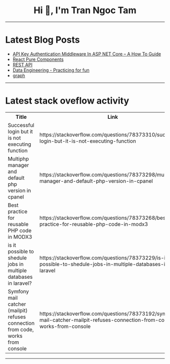 <h1 align="center">Hi 👋, I'm Tran Ngoc Tam</h1>

---

# Latest Blog Posts 
<!-- BLOG-POST-LIST:START -->
- [API Key Authentication Middleware In ASP NET Core – A How To Guide](https://dev.to/devleader/api-key-authentication-middleware-in-asp-net-core-a-how-to-guide-2ol9)
- [React Pure Components](https://dev.to/fatimaalam1234/react-pure-components-32b2)
- [REST API](https://dev.to/tmrifat87/rest-api-2j0e)
- [Data Engineering - Practicing for fun](https://dev.to/dentrodailha96/data-engineering-practing-for-fun-178h)
- [graph](https://dev.to/imnotleo/graph-4l4f)
<!-- BLOG-POST-LIST:END -->

---

# Latest stack oveflow activity
<table>
  <tr><th>Title</th><th>Link</th></tr>
  <!-- STACKOVERFLOW:START --><tr><td>Successful login but it is not executing function</td><td>https://stackoverflow.com/questions/78373310/successful-login-but-it-is-not-executing-function</td></tr><tr><td>Multiphp manager and default php version in cpanel</td><td>https://stackoverflow.com/questions/78373298/multiphp-manager-and-default-php-version-in-cpanel</td></tr><tr><td>Best practice for reusable PHP code in MODX3</td><td>https://stackoverflow.com/questions/78373268/best-practice-for-reusable-php-code-in-modx3</td></tr><tr><td>is it possible to shedule jobs in multiple databases in laravel?</td><td>https://stackoverflow.com/questions/78373229/is-it-possible-to-shedule-jobs-in-multiple-databases-in-laravel</td></tr><tr><td>Symfony mail catcher &lpar;mailpit&rpar; refuses connection from code, works from console</td><td>https://stackoverflow.com/questions/78373192/symfony-mail-catcher-mailpit-refuses-connection-from-code-works-from-console</td></tr><!-- STACKOVERFLOW:END -->
</table>

---


